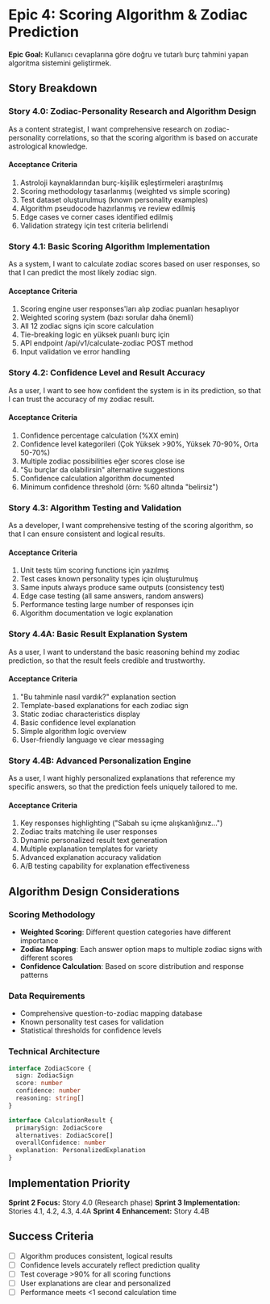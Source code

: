 # Epic 4: Scoring Algorithm & Zodiac Prediction

**Epic Goal:** Kullanıcı cevaplarına göre doğru ve tutarlı burç tahmini yapan
algoritma sistemini geliştirmek.

## Story Breakdown

### Story 4.0: Zodiac-Personality Research and Algorithm Design

As a content strategist, I want comprehensive research on zodiac-personality
correlations, so that the scoring algorithm is based on accurate astrological
knowledge.

#### Acceptance Criteria

1. Astroloji kaynaklarından burç-kişilik eşleştirmeleri araştırılmış
2. Scoring methodology tasarlanmış (weighted vs simple scoring)
3. Test dataset oluşturulmuş (known personality examples)
4. Algorithm pseudocode hazırlanmış ve review edilmiş
5. Edge cases ve corner cases identified edilmiş
6. Validation strategy için test criteria belirlendi

### Story 4.1: Basic Scoring Algorithm Implementation

As a system, I want to calculate zodiac scores based on user responses, so that
I can predict the most likely zodiac sign.

#### Acceptance Criteria

1. Scoring engine user responses'ları alıp zodiac puanları hesaplıyor
2. Weighted scoring system (bazı sorular daha önemli)
3. All 12 zodiac signs için score calculation
4. Tie-breaking logic en yüksek puanlı burç için
5. API endpoint /api/v1/calculate-zodiac POST method
6. Input validation ve error handling

### Story 4.2: Confidence Level and Result Accuracy

As a user, I want to see how confident the system is in its prediction, so that
I can trust the accuracy of my zodiac result.

#### Acceptance Criteria

1. Confidence percentage calculation (%XX emin)
2. Confidence level kategorileri (Çok Yüksek >90%, Yüksek 70-90%, Orta 50-70%)
3. Multiple zodiac possibilities eğer scores close ise
4. "Şu burçlar da olabilirsin" alternative suggestions
5. Confidence calculation algorithm documented
6. Minimum confidence threshold (örn: %60 altında "belirsiz")

### Story 4.3: Algorithm Testing and Validation

As a developer, I want comprehensive testing of the scoring algorithm, so that I
can ensure consistent and logical results.

#### Acceptance Criteria

1. Unit tests tüm scoring functions için yazılmış
2. Test cases known personality types için oluşturulmuş
3. Same inputs always produce same outputs (consistency test)
4. Edge case testing (all same answers, random answers)
5. Performance testing large number of responses için
6. Algorithm documentation ve logic explanation

### Story 4.4A: Basic Result Explanation System

As a user, I want to understand the basic reasoning behind my zodiac prediction,
so that the result feels credible and trustworthy.

#### Acceptance Criteria

1. "Bu tahminle nasıl vardık?" explanation section
2. Template-based explanations for each zodiac sign
3. Static zodiac characteristics display
4. Basic confidence level explanation
5. Simple algorithm logic overview
6. User-friendly language ve clear messaging

### Story 4.4B: Advanced Personalization Engine

As a user, I want highly personalized explanations that reference my specific
answers, so that the prediction feels uniquely tailored to me.

#### Acceptance Criteria

1. Key responses highlighting ("Sabah su içme alışkanlığınız...")
2. Zodiac traits matching ile user responses
3. Dynamic personalized result text generation
4. Multiple explanation templates for variety
5. Advanced explanation accuracy validation
6. A/B testing capability for explanation effectiveness

## Algorithm Design Considerations

### Scoring Methodology

- **Weighted Scoring**: Different question categories have different importance
- **Zodiac Mapping**: Each answer option maps to multiple zodiac signs with
  different scores
- **Confidence Calculation**: Based on score distribution and response patterns

### Data Requirements

- Comprehensive question-to-zodiac mapping database
- Known personality test cases for validation
- Statistical thresholds for confidence levels

### Technical Architecture

```typescript
interface ZodiacScore {
  sign: ZodiacSign
  score: number
  confidence: number
  reasoning: string[]
}

interface CalculationResult {
  primarySign: ZodiacScore
  alternatives: ZodiacScore[]
  overallConfidence: number
  explanation: PersonalizedExplanation
}
```

## Implementation Priority

**Sprint 2 Focus:** Story 4.0 (Research phase) **Sprint 3 Implementation:**
Stories 4.1, 4.2, 4.3, 4.4A **Sprint 4 Enhancement:** Story 4.4B

## Success Criteria

- [ ] Algorithm produces consistent, logical results
- [ ] Confidence levels accurately reflect prediction quality
- [ ] Test coverage >90% for all scoring functions
- [ ] User explanations are clear and personalized
- [ ] Performance meets <1 second calculation time
